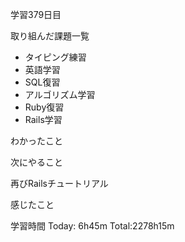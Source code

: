学習379日目

取り組んだ課題一覧

- タイピング練習
- 英語学習
- SQL復習
- アルゴリズム学習
- Ruby復習
- Rails学習

わかったこと

次にやること

再びRailsチュートリアル

感じたこと

学習時間 Today: 6h45m Total:2278h15m